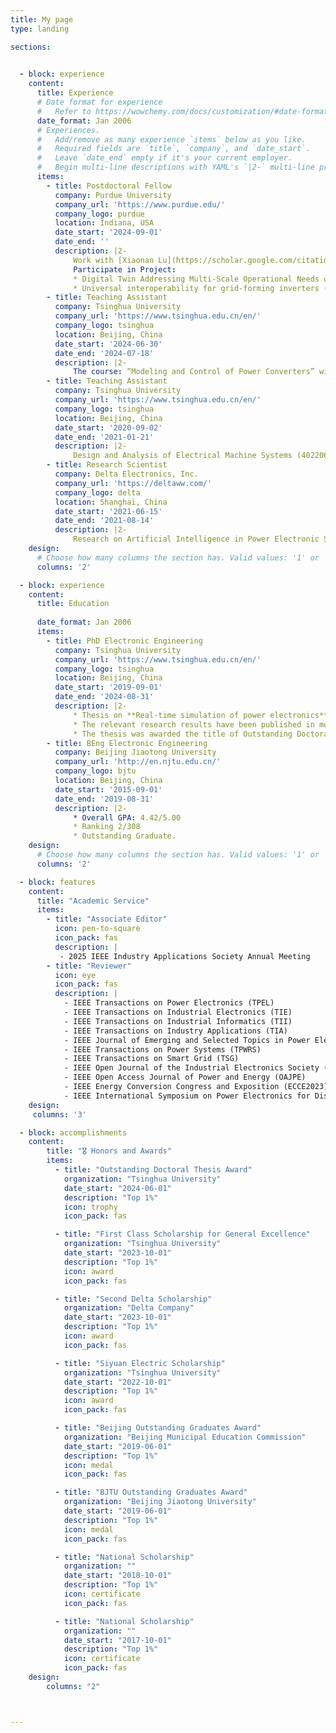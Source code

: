 ```yaml
---
title: My page
type: landing

sections:
  

  - block: experience
    content:
      title: Experience
      # Date format for experience
      #   Refer to https://wowchemy.com/docs/customization/#date-format
      date_format: Jan 2006
      # Experiences.
      #   Add/remove as many experience `items` below as you like.
      #   Required fields are `title`, `company`, and `date_start`.
      #   Leave `date_end` empty if it's your current employer.
      #   Begin multi-line descriptions with YAML's `|2-` multi-line prefix.
      items:
        - title: Postdoctoral Fellow
          company: Purdue University
          company_url: 'https://www.purdue.edu/'
          company_logo: purdue
          location: Indiana, USA
          date_start: '2024-09-01'
          date_end: ''
          description: |2-
              Work with [Xiaonan Lu](https://scholar.google.com/citations?user=7oB4yk0AAAAJ&hl=zh-CN&oi=ao)(Co-EIC of IEEE TPEL)
              Participate in Project:
              * Digital Twin Addressing Multi-Scale Operational Needs of IBR-rich Grids (DIAMOND)(funded by Department of Energy with  $80,000.00)
              * Universal interoperability for grid-forming inverters (UNIFI) https://unificonsortium.org/ (funded by Department of Energy with  $25 million )
        - title: Teaching Assistant
          company: Tsinghua University
          company_url: 'https://www.tsinghua.edu.cn/en/'
          company_logo: tsinghua
          location: Beijing, China
          date_start: '2024-06-30'
          date_end: '2024-07-18'
          description: |2-
              The course: “Modeling and Control of Power Converters” with Prof. [Dushan Boroyevich](https://cpes.vt.edu/people/faculty/89) and Prof. [Kai Sun](https://www.eea.tsinghua.edu.cn/en/faculties/sunkai.htm).
        - title: Teaching Assistant
          company: Tsinghua University
          company_url: 'https://www.tsinghua.edu.cn/en/'
          company_logo: tsinghua
          location: Beijing, China
          date_start: '2020-09-02'
          date_end: '2021-01-21'
          description: |2-
              Design and Analysis of Electrical Machine Systems (40220682) with Prof. [Zhengming Zhao](https://www.eea.tsinghua.edu.cn/en/faculties/zmzhao.htm).
        - title: Research Scientist
          company: Delta Electronics, Inc.
          company_url: 'https://deltaww.com/'
          company_logo: delta
          location: Shanghai, China
          date_start: '2021-06-15'
          date_end: '2021-08-14'
          description: |2-
              Research on Artificial Intelligence in Power Electronic Systems
    design:
      # Choose how many columns the section has. Valid values: '1' or '2'.
      columns: '2'

  - block: experience
    content:
      title: Education
      
      date_format: Jan 2006
      items:
        - title: PhD Electronic Engineering
          company: Tsinghua University
          company_url: 'https://www.tsinghua.edu.cn/en/'
          company_logo: tsinghua
          location: Beijing, China
          date_start: '2019-09-01'
          date_end: '2024-08-31'
          description: |2-
              * Thesis on **Real-time simulation of power electronics**. Supervised by Prof Zhengming Zhao. 
              * The relevant research results have been published in more than 20 IEEE Top journals. 
              * The thesis was awarded the title of Outstanding Doctoral Thesis at Tsinghua University.
        - title: BEng Electronic Engineering
          company: Beijing Jiaotong University
          company_url: 'http://en.njtu.edu.cn/'
          company_logo: bjtu
          location: Beijing, China
          date_start: '2015-09-01'
          date_end: '2019-08-31'
          description: |2-
              * Overall GPA: 4.42/5.00
              * Ranking 2/308
              * Outstanding Graduate.
    design:
      # Choose how many columns the section has. Valid values: '1' or '2'.
      columns: '2'

  - block: features
    content:
      title: "Academic Service"
      items:
        - title: "Associate Editor"
          icon: pen-to-square
          icon_pack: fas
          description: |
           - 2025 IEEE Industry Applications Society Annual Meeting
        - title: "Reviewer"
          icon: eye
          icon_pack: fas
          description: |
            - IEEE Transactions on Power Electronics (TPEL)
            - IEEE Transactions on Industrial Electronics (TIE)
            - IEEE Transactions on Industrial Informatics (TII)
            - IEEE Transactions on Industry Applications (TIA)
            - IEEE Journal of Emerging and Selected Topics in Power Electronics (JESTPE)
            - IEEE Transactions on Power Systems (TPWRS)
            - IEEE Transactions on Smart Grid (TSG)
            - IEEE Open Journal of the Industrial Electronics Society (OJIES)
            - IEEE Open Access Journal of Power and Energy (OAJPE)
            - IEEE Energy Conversion Congress and Exposition (ECCE2023)
            - IEEE International Symposium on Power Electronics for Distributed Generation Systems (PEDG2023)
    design:
     columns: '3'

  - block: accomplishments
    content:
        title: "🎖 Honors and Awards"
        items:
          - title: "Outstanding Doctoral Thesis Award"
            organization: "Tsinghua University"
            date_start: "2024-06-01"
            description: "Top 1%"
            icon: trophy
            icon_pack: fas

          - title: "First Class Scholarship for General Excellence"
            organization: "Tsinghua University"
            date_start: "2023-10-01"
            description: "Top 1%"
            icon: award
            icon_pack: fas

          - title: "Second Delta Scholarship"
            organization: "Delta Company"
            date_start: "2023-10-01"
            description: "Top 1%"
            icon: award
            icon_pack: fas

          - title: "Siyuan Electric Scholarship"
            organization: "Tsinghua University"
            date_start: "2022-10-01"
            description: "Top 1%"
            icon: award
            icon_pack: fas

          - title: "Beijing Outstanding Graduates Award"
            organization: "Beijing Municipal Education Commission"
            date_start: "2019-06-01"
            description: "Top 1%"
            icon: medal
            icon_pack: fas

          - title: "BJTU Outstanding Graduates Award"
            organization: "Beijing Jiaotong University"
            date_start: "2019-06-01"
            description: "Top 1%"
            icon: medal
            icon_pack: fas

          - title: "National Scholarship"
            organization: ""
            date_start: "2018-10-01"
            description: "Top 1%"
            icon: certificate
            icon_pack: fas

          - title: "National Scholarship"
            organization: ""
            date_start: "2017-10-01"
            description: "Top 1%"
            icon: certificate
            icon_pack: fas
    design:
        columns: "2"



---
```

